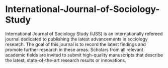 International-Journal-of-Sociology-Study
========================================

International Journal of Sociology Study (IJSS) is an internationally refereed journal dedicated to publishing the latest advancements in sociology research. The goal of this journal is to record the latest findings and promote further research in these areas. Scholars from all relevant academic fields are invited to submit high-quality manuscripts that describe the latest, state-of-the-art research results or innovations.
